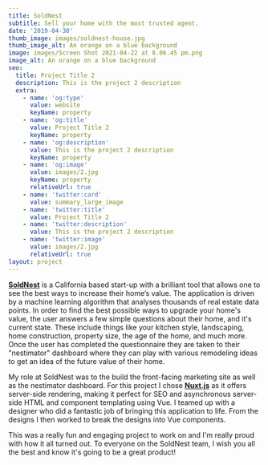 ```yaml
---
title: SoldNest
subtitle: Sell your home with the most trusted agent.
date: '2019-04-30'
thumb_image: images/soldnest-house.jpg
thumb_image_alt: An orange on a blue background
image: images/Screen Shot 2021-04-22 at 8.06.45 pm.png
image_alt: An orange on a blue background
seo:
  title: Project Title 2
  description: This is the project 2 description
  extra:
    - name: 'og:type'
      value: website
      keyName: property
    - name: 'og:title'
      value: Project Title 2
      keyName: property
    - name: 'og:description'
      value: This is the project 2 description
      keyName: property
    - name: 'og:image'
      value: images/2.jpg
      keyName: property
      relativeUrl: true
    - name: 'twitter:card'
      value: summary_large_image
    - name: 'twitter:title'
      value: Project Title 2
    - name: 'twitter:description'
      value: This is the project 2 description
    - name: 'twitter:image'
      value: images/2.jpg
      relativeUrl: true
layout: project
---
```

[**SoldNest**](http://www.soldnest.com) is a California based start-up with a brilliant tool that allows one to see the best ways to increase their home’s value. The application is driven by a machine learning algorithm that analyses thousands of real estate data points. In order to find the best possible ways to upgrade your home's value, the user answers a few simple questions about their home, and it's current state. These include things like your kitchen style, landscaping, home construction, property size, the age of the home, and much more. Once the user has completed the questionnaire they are taken to their "nestimator" dashboard where they can play with various remodeling ideas to get an idea of the future value of their home.

My role at SoldNest was to the build the front-facing marketing site as well as the nestimator dashboard. For this project I chose [**Nuxt.js**](https://nuxtjs.org/) as it offers server-side rendering, making it perfect for SEO and asynchronous server-side HTML and component templating using Vue. I teamed up with a designer who did a fantastic job of bringing this application to life. From the designs I then worked to break the designs into Vue components.

This was a really fun and engaging project to work on and I'm really proud with how it all turned out. To everyone on the SoldNest team, I wish you all the best and know it's going to be a great product!

